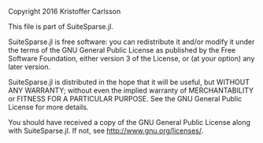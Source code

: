 Copyright 2016 Kristoffer Carlsson

This file is part of SuiteSparse.jl.

SuiteSparse.jl is free software: you can redistribute it and/or modify it under the terms of the GNU General Public License as published by the Free Software Foundation, either version 3 of the License, or (at your option) any later version.

SuiteSparse.jl is distributed in the hope that it will be useful, but WITHOUT ANY WARRANTY; without even the implied warranty of MERCHANTABILITY or FITNESS FOR A PARTICULAR PURPOSE. See the GNU General Public License for more details.

You should have received a copy of the GNU General Public License along with SuiteSparse.jl. If not, see http://www.gnu.org/licenses/.